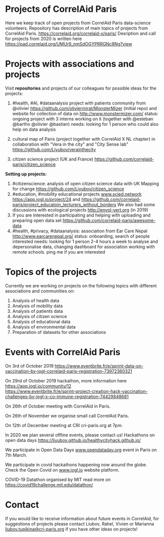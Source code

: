 # Projects of CorrelAid Paris 

Here we keep track of open projects from CorrelAid Paris data-science volunteers. 
Repository has description of main topics of projects from CorrelAid Paris. 
https://correlaid.org/correlaid-x/paris/
Desription and call for projects from 2020 is written here https://pad.correlaid.org/UMUr9_nmSdOGYPRRGNc8Ng?view


# Projects with associations and projects
Visit **repositories** and projects of our colleagues for possible ideas for the projects:
1. #health, #AI, #dataanalysis project with patients community from @olivier   https://github.com/oliviermirat/MonsterMizer (initial repo) and website for collection of data on  http://www.monstermizer.com/ 
status: ongoing project with 3 interns working on it (together with @esteban @bartho @olivier @bastian)
needs: looking for 1 person who could also help on data analysis

2. cultural map of Paris (project together with CorrelAid X NL chapter) in collaboration with "Vera in the city" and "City Sense lab" https://github.com/Liyubov/verainthecity

3. citizen science project (UK and France) https://github.com/correlaid-paris/citizen_science

**Setting up projects:**

1. #citizenscience: analysis of open citizen science data with UK Mapping for change https://github.com/Liyubov/citizen_science
2. #education, #mobility educational projects www.scied.network https://app.jogl.io/project/24 and https://github.com/correlaid-paris/project_educatoin_lecturers_without_borders
We also had some discussions with ecological projects http://envol-vert.org (in 2019)
3. If you are interested in participating and helping with uploading and preparing open data set https://github.com/correlaid-paris/awesome-data
4. #health, #privacy, #dataanalysis: association from Ear Care Nepal http://www.earcarenepal.org/
status: onboarding, search of people interested
needs: looking for 1 person 2-4 hours a week to analyse and depersonalise data, changing dashboard for association working with remote schools. ping me if you are interested




# Topics of the projects
Currently we are working on projects on the following topics with different associations and communities on:
1. Analysis of health data  
2. Analysis of mobility data 
3. Analysis of patients data 
4. Analysis of citizen science 
5. Analysis of educational data
5. Analysis of environmental data
6. Preparation of datasets for other associations 

# Events with  CorrelAid Paris 
On 3rd of October 2019
https://www.eventbrite.fr/e/sprint-data-on-vaccination-by-jogl-correlaid-paris-registration-73972360321

On 29rd of October 2019 hackathon, more information here https://app.jogl.io/community/12  
https://www.eventbrite.fr/e/sprint-project-creation-hack-vaccination-challenges-by-jogl-x-co-immune-registration-74429848681

On 26th of October meeting with CorrelAid in Paris.

On 26th of November we organise small call CorrelAid Paris.

On 12th of December meeting at CRI cri-paris.org at 7pm.

In 2020 we plan several offline events, please contact us!
Hackathons on open data days https://liyubov.github.io/healthycityhack.github.io/

We participate in Open Data Days www.opendataday.org event in Paris on 7th March.

We participate in covid hackathons happening now around the globe. Check the Open Covid on www.jogl.io website platform.

COVID-19 Datathon organised by MIT read more on https://covid19challenge.mit.edu/datathon/

# Contact
If you would like to receive information about future events in CorrelAid, for suggestions of projects please contact 
Liubov, Rahel, Vivien or Marianna  liubov.tupikina@cri-paris.org if you have other ideas on projects!


